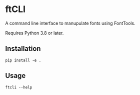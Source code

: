 # ftCLI
A command line interface to manupulate fonts using FontTools.
 
Requires Python 3.8 or later.
 
## Installation
    pip install -e .
 
## Usage
    ftcli --help

